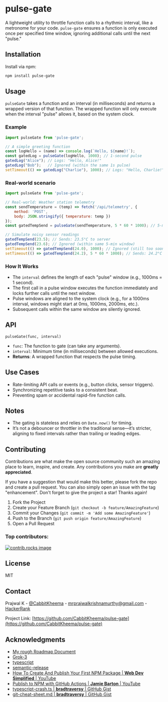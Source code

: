 # **pulse-gate**

A lightweight utility to throttle function calls to a rhythmic interval, like a metronome for your code. `pulse-gate` ensures a function is only executed once per specified time window, ignoring additional calls until the next "pulse."

## **Installation**

Install via npm:

```bash
npm install pulse-gate
```

## **Usage**

`pulseGate` takes a function and an interval (in milliseconds) and returns a wrapped version of that function. The wrapped function will only execute when the interval "pulse" allows it, based on the system clock.

### **Example**

```javascript
import pulseGate from 'pulse-gate';

// A simple greeting function
const logHello = (name) => console.log(`Hello, ${name}!`);
const gatedLog = pulseGate(logHello, 1000); // 1-second pulse
gatedLog("Alice"); // Logs: "Hello, Alice!"
gatedLog("Bob");   // Ignored (within the same 1s pulse)
setTimeout(() => gatedLog("Charlie"), 1000); // Logs: "Hello, Charlie!"
```

### **Real-world scenario**

```javascript
import pulseGate from 'pulse-gate';

// Real-world: Weather station telemetry
const sendTemperature = (temp) => fetch('/api/telemetry', {
    method: 'POST',
    body: JSON.stringify({ temperature: temp })
});
const gatedTempSend = pulseGate(sendTemperature, 5 * 60 * 1000); // 5-minute pulse

// Simulate noisy sensor readings
gatedTempSend(23.5); // Sends: 23.5°C to server
gatedTempSend(23.6); // Ignored (within same 5-min window)
setTimeout(() => gatedTempSend(24.0), 1000); // Ignored (still too soon)
setTimeout(() => gatedTempSend(24.2), 5 * 60 * 1000); // Sends: 24.2°C after 5 min
```

### **How It Works**

- The `interval` defines the length of each "pulse" window (e.g., 1000ms = 1 second).
- The first call in a pulse window executes the function immediately and locks further calls until the next window.
- Pulse windows are aligned to the system clock (e.g., for a 1000ms interval, windows might start at 0ms, 1000ms, 2000ms, etc.).
- Subsequent calls within the same window are silently ignored.

## **API**

`pulseGate(func, interval)`

- `func`: The function to gate (can take any arguments).
- `interval`: Minimum time (in milliseconds) between allowed executions.
- **Returns**: A wrapped function that respects the pulse timing.

## **Use Cases**

- Rate-limiting API calls or events (e.g., button clicks, sensor triggers).
- Synchronizing repetitive tasks to a consistent beat.
- Preventing spam or accidental rapid-fire function calls.

## **Notes**

- The gating is stateless and relies on `Date.now()` for timing.
- It’s not a debouncer or throttler in the traditional sense—it’s stricter, aligning to fixed intervals rather than trailing or leading edges.

## **Contributing**

Contributions are what make the open source community such an amazing place to learn, inspire, and create. Any contributions you make are **greatly appreciated**.

If you have a suggestion that would make this better, please fork the repo and create a pull request. You can also simply open an issue with the tag "enhancement".
Don't forget to give the project a star! Thanks again!

1. Fork the Project
2. Create your Feature Branch (`git checkout -b feature/AmazingFeature`)
3. Commit your Changes (`git commit -m 'Add some AmazingFeature'`)
4. Push to the Branch (`git push origin feature/AmazingFeature`)
5. Open a Pull Request

### **Top contributors:**

<a href="https://github.com/CabbitKheema/pulse-gate/graphs/contributors">
  <img src="https://contrib.rocks/image?repo=CabbitKheema/pulse-gate" alt="contrib.rocks image" />
</a>

## **License**

MIT

## **Contact**

Prajwal K - [@CabbitKheema](https://twitter.com/CabbitKheema) - <mrprajwalkrishnamurthy@gmail.com> - [HackerRank](https://www.hackerrank.com/profile/CabbitKheema)

Project Link: [https://github.com/CabbitKheema/pulse-gate](https://github.com/CabbitKheema/pulse-gate)

## **Acknowledgments**

* [My rough Roadmap Document](https://docs.google.com/document/d/1ERn65uRs3PGbHNNg1WFxXMsdbf4VdqzN3xcIO9Mj87s/edit?usp=sharing)
* [Grok-3](https://grok.com/)
* [typescript](https://www.npmjs.com/package/typescript)
* [semantic-release](https://semantic-release.gitbook.io/semantic-release)
* [How To Create And Publish Your First NPM Package | **Web Dev Simplified** | YouTube](https://youtu.be/J4b_T-qH3BY?si=Csa0tHYUMPPN2cIi)
* [Publish to NPM with GitHub Actions | **Jamie Barton** | YouTube](https://youtu.be/H3iO8sbvUQg?si=-C-OANjH4RZj3HGF)
* [typescript-crash.ts | **bradtraversy** | GitHub Gist](https://gist.github.com/bradtraversy/f80a4cd87e7034bea5264f7d8c431b4e)
* [git-cheat-sheet.md | **bradtraversy** | GitHub Gist](https://gist.github.com/bradtraversy/518b1bd6fe26c83c3a184b3a98a2fcd0)